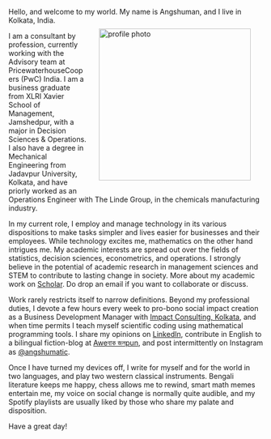 Hello, and welcome to my world. My name is Angshuman, and I live in Kolkata, India.<img src="https://user-images.githubusercontent.com/98811198/152400615-dcfe016d-f6d8-4f0e-8bf0-e39ec133b73c.JPG" alt="profile photo" loading ="eager" width="300" style="margin:25px 25px" align="right">

I am a consultant by profession, currently working with the Advisory team at PricewaterhouseCoopers (PwC) India. I am a business graduate from XLRI Xavier School of Management, Jamshedpur, with a major in Decision Sciences & Operations. I also have a degree in Mechanical Engineering from Jadavpur University, Kolkata, and have priorly worked as an Operations Engineer with The Linde Group, in the chemicals manufacturing industry.

In my current role, I employ and manage technology in its various dispositions to make tasks simpler and lives easier for businesses and their employees. While technology excites me, mathematics on the other hand intrigues me. My academic interests are spread out over the fields of statistics, decision sciences, econometrics, and operations. I strongly believe in the potential of academic research in management sciences and STEM to contribute to lasting change in society. More about my academic work on [Scholar](https://scholar.google.com/citations?user=n_LYBhEAAAAJ). Do drop an email if you want to collaborate or discuss.

Work rarely restricts itself to narrow definitions. Beyond my professional duties, I devote a few hours every week to pro-bono social impact creation as a Business Development Manager with [Impact Consulting, Kolkata](https://www.linkedin.com/company/ic-kolkata/), and when time permits I teach myself scientific coding using mathematical programming tools. I share my opinions on [LinkedIn](https://www.linkedin.com/in/angshumanpal11/), contribute in English to a bilingual fiction-blog at [Aweবাক জলpun](https://awebaakjolpun.wordpress.com/), and post intermittently on Instagram as [@angshumatic](https://www.instagram.com/angshumatic/).

Once I have turned my devices off, I write for myself and for the world in two languages, and play two western classical instruments. Bengali literature keeps me happy, chess allows me to rewind, smart math memes entertain me, my voice on social change is normally quite audible, and my Spotify playlists are usually liked by those who share my palate and disposition.

Have a great day!
